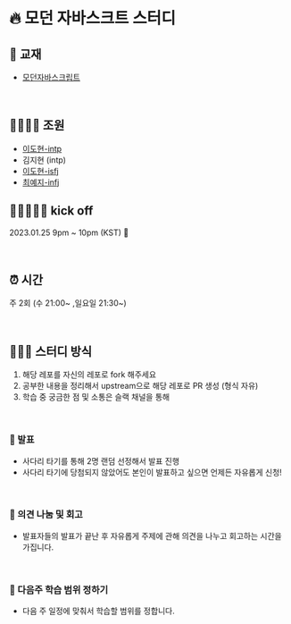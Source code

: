 # 🔥 모던 자바스크트 스터디

## 📖 교재

- [모던자바스크립트](http://www.yes24.com/Product/Goods/92742567)

<br>

## 👨‍👩‍👦‍👦 조원

- [이도현-intp](https://github.com/9598dohyun)
- 김지현 (intp)
- [이도현-isfj](https://github.com/jihyun-jeon)
- [최예지-infj](https://github.com/yechoi42)


## 🏃🏽‍♀️🏃‍♂️ kick off

2023.01.25 9pm ~ 10pm (KST) 🎄

<br>

## ⏰ 시간

주 2회 (수 21:00~ ,일요일 21:30~) 

<br>

## 👩🏻‍💻 스터디 방식

1. 해당 레포를 자신의 레포로 fork 해주세요
2. 공부한 내용을 정리해서 upstream으로 해당 레포로 PR 생성 (형식 자유)
3. 학습 중 궁금한 점 및 소통은 슬랙 채널을 통해

<br>

### 💬 발표

- 사다리 타기를 통해 2명 랜덤 선정해서 발표 진행
- 사다리 타기에 당첨되지 않았어도 본인이 발표하고 싶으면 언제든 자유롭게 신청!

<br>

### 🤔 의견 나눔 및 회고

- 발표자들의 발표가 끝난 후 자유롭게 주제에 관해 의견을 나누고 회고하는 시간을 가집니다.

<br>

### 🎯 다음주 학습 범위 정하기

- 다음 주 일정에 맞춰서 학습할 범위를 정합니다.
